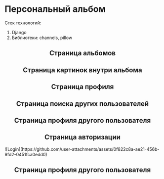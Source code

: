 <h1>Персональный альбом</h1>
Стек технологий:
<ol>
  <li>Django</li>
  <li>Библиотеки: channels, pillow</li>
</ol>

<h2 align='center'>Страница альбомов</h2>
<h2 align='center'>Страница картинок внутри альбома</h2>
<h2 align='center'>Страница профиля</h2>
<h2 align='center'>Страница поиска других пользователей</h2>
<h2 align='center'>Страница профиля другого пользователя</h2>
<h2 align='center'>Страница авторизации</h2>
![Login](https://github.com/user-attachments/assets/0f822c8a-ae21-456b-9fd2-0451fca0edd0)
<h2 align='center'>Страница профиля другого пользователя</h2>
